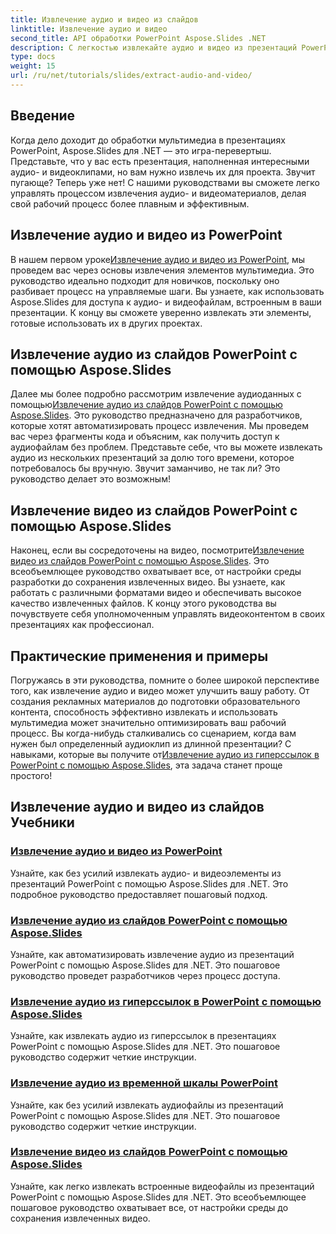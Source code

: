 ```yaml
---
title: Извлечение аудио и видео из слайдов
linktitle: Извлечение аудио и видео
second_title: API обработки PowerPoint Aspose.Slides .NET
description: С легкостью извлекайте аудио и видео из презентаций PowerPoint с помощью Aspose.Slides для .NET, следуя нашим подробным пошаговым руководствам.
type: docs
weight: 15
url: /ru/net/tutorials/slides/extract-audio-and-video/
---
```

## Введение

Когда дело доходит до обработки мультимедиа в презентациях PowerPoint, Aspose.Slides для .NET — это игра-перевертыш. Представьте, что у вас есть презентация, наполненная интересными аудио- и видеоклипами, но вам нужно извлечь их для проекта. Звучит пугающе? Теперь уже нет! С нашими руководствами вы сможете легко управлять процессом извлечения аудио- и видеоматериалов, делая свой рабочий процесс более плавным и эффективным.

## Извлечение аудио и видео из PowerPoint

 В нашем первом уроке[Извлечение аудио и видео из PowerPoint](./extracting-audio-and-video/), мы проведем вас через основы извлечения элементов мультимедиа. Это руководство идеально подходит для новичков, поскольку оно разбивает процесс на управляемые шаги. Вы узнаете, как использовать Aspose.Slides для доступа к аудио- и видеофайлам, встроенным в ваши презентации. К концу вы сможете уверенно извлекать эти элементы, готовые использовать их в других проектах.

## Извлечение аудио из слайдов PowerPoint с помощью Aspose.Slides

 Далее мы более подробно рассмотрим извлечение аудиоданных с помощью[Извлечение аудио из слайдов PowerPoint с помощью Aspose.Slides](./extract-audio-from-powerpoint/). Это руководство предназначено для разработчиков, которые хотят автоматизировать процесс извлечения. Мы проведем вас через фрагменты кода и объясним, как получить доступ к аудиофайлам без проблем. Представьте себе, что вы можете извлекать аудио из нескольких презентаций за долю того времени, которое потребовалось бы вручную. Звучит заманчиво, не так ли? Это руководство делает это возможным!

## Извлечение видео из слайдов PowerPoint с помощью Aspose.Slides

 Наконец, если вы сосредоточены на видео, посмотрите[Извлечение видео из слайдов PowerPoint с помощью Aspose.Slides](./extract-videos-from-powerpoint-slides/). Это всеобъемлющее руководство охватывает все, от настройки среды разработки до сохранения извлеченных видео. Вы узнаете, как работать с различными форматами видео и обеспечивать высокое качество извлеченных файлов. К концу этого руководства вы почувствуете себя уполномоченным управлять видеоконтентом в своих презентациях как профессионал.

## Практические применения и примеры

Погружаясь в эти руководства, помните о более широкой перспективе того, как извлечение аудио и видео может улучшить вашу работу. От создания рекламных материалов до подготовки образовательного контента, способность эффективно извлекать и использовать мультимедиа может значительно оптимизировать ваш рабочий процесс. Вы когда-нибудь сталкивались со сценарием, когда вам нужен был определенный аудиоклип из длинной презентации? С навыками, которые вы получите от[Извлечение аудио из гиперссылок в PowerPoint с помощью Aspose.Slides](./extract-audio-from-hyperlinks/), эта задача станет проще простого!

## Извлечение аудио и видео из слайдов Учебники
### [Извлечение аудио и видео из PowerPoint](./extracting-audio-and-video/)
Узнайте, как без усилий извлекать аудио- и видеоэлементы из презентаций PowerPoint с помощью Aspose.Slides для .NET. Это подробное руководство предоставляет пошаговый подход.
### [Извлечение аудио из слайдов PowerPoint с помощью Aspose.Slides](./extract-audio-from-powerpoint/)
Узнайте, как автоматизировать извлечение аудио из презентаций PowerPoint с помощью Aspose.Slides для .NET. Это пошаговое руководство проведет разработчиков через процесс доступа.
### [Извлечение аудио из гиперссылок в PowerPoint с помощью Aspose.Slides](./extract-audio-from-hyperlinks/)
Узнайте, как извлекать аудио из гиперссылок в презентациях PowerPoint с помощью Aspose.Slides для .NET. Это пошаговое руководство содержит четкие инструкции.
### [Извлечение аудио из временной шкалы PowerPoint](./extracting-audio-from-timeline/)
Узнайте, как без усилий извлекать аудиофайлы из презентаций PowerPoint с помощью Aspose.Slides для .NET. Это пошаговое руководство содержит четкие инструкции.
### [Извлечение видео из слайдов PowerPoint с помощью Aspose.Slides](./extract-videos-from-powerpoint-slides/)
Узнайте, как легко извлекать встроенные видеофайлы из презентаций PowerPoint с помощью Aspose.Slides для .NET. Это всеобъемлющее пошаговое руководство охватывает все, от настройки среды до сохранения извлеченных видео.